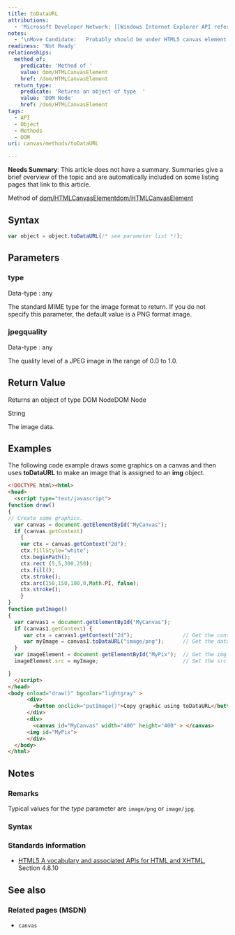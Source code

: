 ```yaml
---
title: toDataURL
attributions:
  - 'Microsoft Developer Network: [[Windows Internet Explorer API reference](http://msdn.microsoft.com/en-us/library/ie/hh828809%28v=vs.85%29.aspx) Article]'
notes:
  - "\nMove Candidate:   Probably should be under HTML5 canvas element. See HTML5 specification.\n\n"
readiness: 'Not Ready'
relationships:
  method_of:
    predicate: 'Method of '
    value: dom/HTMLCanvasElement
    href: /dom/HTMLCanvasElement
  return_type:
    predicate: 'Returns an object of type  '
    value: 'DOM Node'
    href: /dom/HTMLCanvasElement
tags:
  - API
  - Object
  - Methods
  - DOM
uri: canvas/methods/toDataURL

---
```

**Needs Summary**: This article does not have a summary. Summaries give a brief overview of the topic and are automatically included on some listing pages that link to this article.

Method of [dom/HTMLCanvasElement](/dom/HTMLCanvasElement)[dom/HTMLCanvasElement](/dom/HTMLCanvasElement)

## <span>Syntax</span>

``` js
var object = object.toDataURL(/* see parameter list */);
```

## <span>Parameters</span>

### <span>type</span>

 Data-type
:   any

 The standard MIME type for the image format to return. If you do not specify this parameter, the default value is a PNG format image.

### <span>jpegquality</span>

 Data-type
:   any

 The quality level of a JPEG image in the range of 0.0 to 1.0.

## <span>Return Value</span>

Returns an object of type DOM NodeDOM Node

String

The image data.

## <span>Examples</span>

The following code example draws some graphics on a canvas and then uses **toDataURL** to make an image that is assigned to an **img** object.

``` html
<!DOCTYPE html><html>
<head>
  <script type="text/javascript">
function draw()
{
// Create some graphics.
  var canvas = document.getElementById("MyCanvas");
  if (canvas.getContext)
    {
    var ctx = canvas.getContext("2d");
    ctx.fillStyle="white";
    ctx.beginPath();
    ctx.rect (5,5,300,250);
    ctx.fill();
    ctx.stroke();
    ctx.arc(150,150,100,0,Math.PI, false);
    ctx.stroke();
    }
}
function putImage()
{
  var canvas1 = document.getElementById("MyCanvas");
  if (canvas1.getContext) {
     var ctx = canvas1.getContext("2d");                // Get the context for the canvas.
     var myImage = canvas1.toDataURL("image/png");      // Get the data as an image.
  }
  var imageElement = document.getElementById("MyPix");  // Get the img object.
  imageElement.src = myImage;                           // Set the src to data from the canvas.

}
  </script>
</head>
<body onload="draw()" bgcolor="lightgray" >
      <div>
        <button onclick="putImage()">Copy graphic using toDataURL</button>
      </div>
      <div>
        <canvas id="MyCanvas" width="400" height="400" > </canvas>
      <img id="MyPix">
      </div>
  </body>
</html>
```

## <span>Notes</span>

### <span>Remarks</span>

Typical values for the *type* parameter are `image/png` or `image/jpg`.

### <span>Syntax</span>

### <span>Standards information</span>

-   [HTML5 A vocabulary and associated APIs for HTML and XHTML](http://go.microsoft.com/fwlink/p/?linkid=221374), Section 4.8.10

## <span>See also</span>

### <span>Related pages (MSDN)</span>

-   `canvas`
